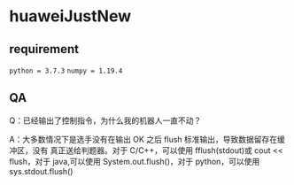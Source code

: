 # huaweiJustNew

## requirement
`python = 3.7.3`
`numpy = 1.19.4`

## QA
Q：已经输出了控制指令，为什么我的机器人一直不动？

A：大多数情况下是选手没有在输出 OK 之后 flush 标准输出，导致数据留存在缓冲区，没有
真正送给判题器。对于 C/C++，可以使用 fflush(stdout)或 cout << flush，对于 java,可以使用
System.out.flush()，对于 python，可以使用 sys.stdout.flush()